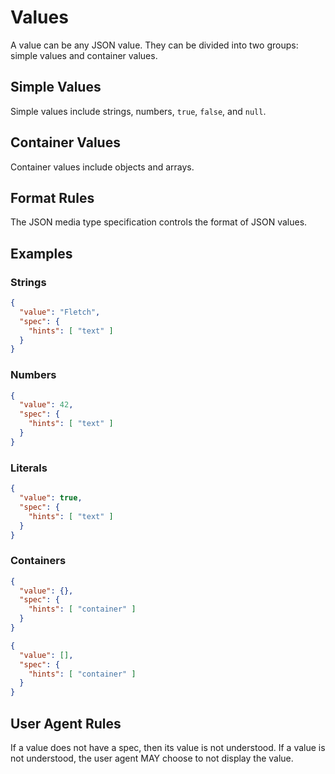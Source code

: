 # Values

A value can be any JSON value. They can be divided into two groups: simple values and container values.

## Simple Values

Simple values include strings, numbers, `true`, `false`, and `null`.

## Container Values

Container values include objects and arrays.

## Format Rules

The JSON media type specification controls the format of JSON values.

## Examples

### Strings

```json
{
  "value": "Fletch",
  "spec": {
    "hints": [ "text" ]
  }
}
```

### Numbers

```json
{
  "value": 42,
  "spec": {
    "hints": [ "text" ]
  }
}
```

### Literals

```json
{
  "value": true,
  "spec": {
    "hints": [ "text" ]
  }
}
```

### Containers

```json
{
  "value": {},
  "spec": {
    "hints": [ "container" ]
  }
}
```

```json
{
  "value": [],
  "spec": {
    "hints": [ "container" ]
  }
}
```

## User Agent Rules

If a value does not have a spec, then its value is not understood. If a value is not understood, the user agent MAY choose to not display the value.
